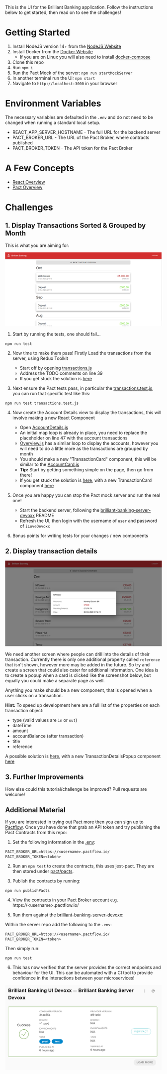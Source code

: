 This is the UI for the Brilliant Banking application. Follow the instructions below to get started, then read on to see the challenges!

# Getting Started
1. Install NodeJS version 14+ from the [NodeJS Website](https://nodejs.org/en/)
2. Install Docker from the [Docker Website](https://docs.docker.com/get-docker/)
    * If you are on Linux you will also need to install [docker-compose](https://docs.docker.com/compose/install/)
4. Clone this repo
5. Run `npm i`
6. Run the Pact Mock of the server: `npm run startMockServer`
7. In another terminal run the UI: `npm start`
8. Navigate to `http://localhost:3000` in your browser

# Environment Variables
The necessary variables are defaulted in the `.env` and do not need to be changed when running a standard local setup.

* REACT_APP_SERVER_HOSTNAME - The full URL for the backend server
* PACT_BROKER_URL - The URL of the Pact Broker, where contracts published
* PACT_BROKER_TOKEN - The API token for the Pact Broker

# A Few Concepts
* [React Overview](docs/ReactOverview.md)
* [Pact Overview](docs/PactOverview.md)

# Challenges
## 1. Display Transactions Sorted & Grouped by Month

This is what you are aiming for:

![Grouped by Date Screenshot](./screenshots/grouped-by-date.png)

1. Start by running the tests, one should fail...
```
npm run test
```

2. Now time to make them pass! Firstly Load the transactions from the server, using Redux Toolkit
    * Start off by opening [transactions.js](./src/store/transactions.js)
    * Address the TODO comments on line 39
    * If you get stuck the solution is [here](https://github.com/nighk/brilliant-banking-ui-devoxx/blob/solution/src/store/transactions.js#L40-L41)

3. Next ensure the Pact tests pass, in particular the [transactions.test.js](./src/pact/transactions.test.js), you can run that specific test like this:
```
npm run test transactions.test.js
```

4. Now create the Account Details view to display the transactions, this will involve making a new React Component
    * Open [AccountDetails.js](./src/views/AccountDetails.js)
    * An initial map loop is already in place, you need to replace the placeholder on line 47 with the account transactions
    * [Overview.js](./src/views/Overview.js) has a similar loop to display the accounts, however you will need to do a little more as the transactions are grouped by month
    * You should make a new "TransactionCard" component, this will be similar to the [AccountCard.js](./src/components/AccountCard.js)
    * **Tip:** Start by getting something simple on the page, then go from there!
    * If you get stuck the solution is [here](https://github.com/nighk/brilliant-banking-ui-devoxx/blob/solution/src/views/AccountDetails.js#L58-L80), with a new TransactionCard component [here](https://github.com/nighk/brilliant-banking-ui-devoxx/blob/solution/src/components/TransactionCard.js)

5. Once you are happy you can stop the Pact mock server and run the real one!
    * Start the backend server, following the [brilliant-banking-server-devoxx](https://github.com/nighk/brilliant-banking-server-devoxx) README
    * Refresh the UI, then login with the username of `user` and password of `iLoveDevoxx`

6. Bonus points for writing tests for your changes / new components

## 2. Display transaction details

![Transaction Popup Screenshot](./screenshots/transaction-popup.png)

We need another screen where people can drill into the details of their transaction. Currently there is only one additional property called `reference` that isn't shown, however more may be added in the future. So try and create a screen that could also cater for additional information. One idea is to create a popup when a card is clicked like the screenshot below, but equally you could make a separate page as well.

Anything you make should be a new component, that is opened when a user clicks on a transaction.

**Hint:** To speed up development here are a full list of the properties on each transaction object:
* type (valid values are `in` or `out`)
* dateTime
* amount
* accountBalance (after transaction)
* title
* reference

A possible solution is [here](https://github.com/nighk/brilliant-banking-ui-devoxx/blob/solution/src/views/AccountDetails.js#L82-L92), with a new TransactionDetailsPopup component [here](https://github.com/nighk/brilliant-banking-ui-devoxx/blob/solution/src/components/TransactionDetailsPopup.js)

## 3. Further Improvements

How else could this tutorial/challenge be improved? Pull requests are welcome!

## Additional Material

If you are interested in trying out Pact more then you can sign up to [Pactflow](https://pactflow.io/). Once you have done that grab an API token and try publishing the Pact Contracts from this repo:

1. Set the following information in the [.env](.env):
```
PACT_BROKER_URL=https://<username>.pactflow.io/
PACT_BROKER_TOKEN=<token>
```

2. Run an `npm test` to create the contracts, this uses jest-pact. They are then stored under [pact/pacts](pact/pacts).

3. Publish the contracts by running:
```
npm run publishPacts
```

4. View the contracts in your Pact Broker account e.g. https://\<username>.pactflow.io/

5. Run them against the [brilliant-banking-server-devoxx](https://github.com/nighk/brilliant-banking-server-devoxx):

Within the server repo add the following to the `.env`:
```
PACT_BROKER_URL=https://<username>.pactflow.io/
PACT_BROKER_TOKEN=<token>
```

Then simply run:
```
npm run test
```

6. This has now verified that the server provides the correct endpoints and behaviour for the UI. This can be automated with a CI tool to provide confidence in the interactions between your microservices!

![Pact Flow Contract](docs/images/PactFlowContract.png)